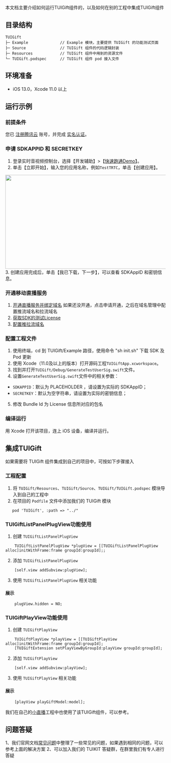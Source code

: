 本文档主要介绍如何运行TUIGift组件的，以及如何在别的工程中集成TUIGift组件

## 目录结构

```
TUIGift
├─ Example              // Example 模块，主要提供 TUIGift 的功能测试页面
├─ Source               // TUIGift 组件的代码逻辑封装
├─ Resources            // TUIGift 组件中用到的资源文件
└─ TUIGift.podspec      // TUIGift 组件 pod 接入文件
```

## 环境准备
- iOS 13.0，Xcode 11.0 以上

## 运行示例

### 前提条件
您已 [注册腾讯云](https://cloud.tencent.com/document/product/378/17985) 账号，并完成 [实名认证](https://cloud.tencent.com/document/product/378/3629)。

### 申请 SDKAPPID 和 SECRETKEY
1. 登录实时音视频控制台，选择【开发辅助】>【[快速跑通Demo](https://console.cloud.tencent.com/trtc/quickstart)】。
2. 单击【立即开始】，输入您的应用名称，例如`TestTRTC`，单击【创建应用】。
<img src="https://main.qcloudimg.com/raw/169391f6711857dca6ed8cfce7b391bd.png" width="650" height="295"/>
3. 创建应用完成后，单击【我已下载，下一步】，可以查看 SDKAppID 和密钥信息。

### 开通移动直播服务
1. [开通直播服务并绑定域名](https://console.cloud.tencent.com/live/livestat) 如果还没开通，点击申请开通，之后在域名管理中配置推流域名和拉流域名
2. [获取SDK的测试License](https://console.cloud.tencent.com/live/license) 
3. [配置推拉流域名](https://console.cloud.tencent.com/live/domainmanage)

### 配置工程文件
1. 使用终端，cd 到 TUIGift/Example 路径，使用命令 "sh init.sh" 下载 SDK 及 Pod 更新
2. 使用 Xcode（11.0及以上的版本）打开源码工程`TUIGiftApp.xcworkspace`。
3. 找到并打开`TUIGift/Debug/GenerateTestUserSig.swift`文件。
4. 设置`GenerateTestUserSig.swift`文件中的相关参数：
  - `SDKAPPID`：默认为 PLACEHOLDER ，请设置为实际的 SDKAppID；
  - `SECRETKEY`：默认为空字符串，请设置为实际的密钥信息；
5. 修改 Bundle Id 为 License 信息所对应的包名


### 编译运行
用 Xcode 打开该项目，连上 iOS 设备，编译并运行。


## 集成TUIGift
如果需要将 TUIGift 组件集成到自己的项目中，可按如下步骤接入

### 工程配置
1. 将 `TUIGift/Resources`、`TUIGift/Source`、`TUIGift/TUIGift.podspec` 模块导入到自己的工程中
2. 在项目的 `Podfile` 文件中添加我们的 TUIGift 模块

```
   pod 'TUIGift', :path => "../"
```

### TUIGiftListPanelPlugView功能使用
1. 创建 `TUIGiftListPanelPlugView`

```
    TUIGiftListPanelPlugView *plugView = [[TUIGiftListPanelPlugView alloc]initWithFrame:frame groupId:groupId];;
```

2. 添加 `TUIGiftListPanelPlugView` 
```
    [self.view addSubview:plugView];
```

3. 使用 `TUIGiftListPanelPlugView` 相关功能

#### 展示
```
    plugView.hidden = NO;
```

### TUIGiftPlayView功能使用
1. 创建 `TUIGiftPlayView`

```
    TUIGiftPlayView *playView = [[TUIGiftPlayView alloc]initWithFrame:frame groupId:groupId];
    [TUIGiftExtension setPlayViewByGroupId:playView groupId:groupId];
```

2. 添加 `TUIGiftPlayView` 
```
    [self.view addSubview:playView];
```

3. 使用 `TUIGiftPlayView` 相关功能

#### 展示
```
    [playView playGiftModel:model];
```

我们在自己的[小直播](git地址)工程中也使用了该TUIGift组件，可以参考。

## 问题答疑
1、我们官网文档[常见问题](https://cloud.tencent.com/document/product/454/7998)中整理了一些常见的问题，如果遇到相同的问题，可以参考上面的解决方案
2、可以加入我们的 TUIKIT 答疑群，在群里我们有专人进行答疑
